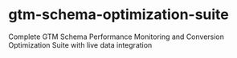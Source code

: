 # gtm-schema-optimization-suite
Complete GTM Schema Performance Monitoring and Conversion Optimization Suite with live data integration
